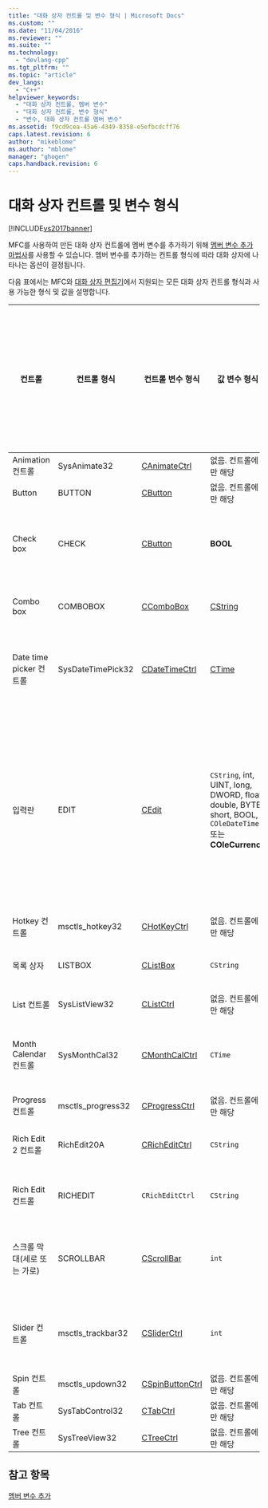 ```yaml
---
title: "대화 상자 컨트롤 및 변수 형식 | Microsoft Docs"
ms.custom: ""
ms.date: "11/04/2016"
ms.reviewer: ""
ms.suite: ""
ms.technology: 
  - "devlang-cpp"
ms.tgt_pltfrm: ""
ms.topic: "article"
dev_langs: 
  - "C++"
helpviewer_keywords: 
  - "대화 상자 컨트롤, 멤버 변수"
  - "대화 상자 컨트롤, 변수 형식"
  - "변수, 대화 상자 컨트롤 멤버 변수"
ms.assetid: f9cd9cea-45a6-4349-8358-e5efbcdcff76
caps.latest.revision: 6
author: "mikeblome"
ms.author: "mblome"
manager: "ghogen"
caps.handback.revision: 6
---
```

# 대화 상자 컨트롤 및 변수 형식
[!INCLUDE[vs2017banner](../assembler/inline/includes/vs2017banner.md)]

MFC를 사용하여 만든 대화 상자 컨트롤에 멤버 변수를 추가하기 위해 [멤버 변수 추가 마법사](../ide/add-member-variable-wizard.md)를 사용할 수 있습니다.  멤버 변수를 추가하는 컨트롤 형식에 따라 대화 상자에 나타나는 옵션이 결정됩니다.  
  
 다음 표에서는 MFC와 [대화 상자 편집기](../mfc/dialog-editor.md)에서 지원되는 모든 대화 상자 컨트롤 형식과 사용 가능한 형식 및 값을 설명합니다.  
  
|컨트롤|컨트롤 형식|컨트롤 변수 형식|값 변수 형식|최소\/최대값\(값 형식에만 해당\)|  
|---------|------------|---------------|-------------|--------------------------|  
|Animation 컨트롤|SysAnimate32|[CAnimateCtrl](../mfc/reference/canimatectrl-class.md)|없음. 컨트롤에만 해당|N\/A|  
|Button|BUTTON|[CButton](../mfc/reference/cbutton-class.md)|없음. 컨트롤에만 해당|N\/A|  
|Check box|CHECK|[CButton](../mfc/reference/cbutton-class.md)|**BOOL**|최소값\/최대값|  
|Combo box|COMBOBOX|[CComboBox](../mfc/reference/ccombobox-class.md)|[CString](../atl-mfc-shared/reference/cstringt-class.md)|최대 문자|  
|Date time picker 컨트롤|SysDateTimePick32|[CDateTimeCtrl](../mfc/reference/cdatetimectrl-class.md)|[CTime](../atl-mfc-shared/reference/ctime-class.md)|최소값\/최대값|  
|입력란|EDIT|[CEdit](../mfc/reference/cedit-class.md)|`CString`, int, UINT, long, DWORD, float, double, BYTE, short, BOOL, `COleDateTime` 또는 **COleCurrency**|최소값\/최대값; 일부는 최대 문자를 지원함|  
|Hotkey 컨트롤|msctls\_hotkey32|[CHotKeyCtrl](../mfc/reference/chotkeyctrl-class.md)|없음. 컨트롤에만 해당|N\/A|  
|목록 상자|LISTBOX|[CListBox](../mfc/reference/clistbox-class.md)|`CString`|최대 문자|  
|List 컨트롤|SysListView32|[CListCtrl](../mfc/reference/clistctrl-class.md)|없음. 컨트롤에만 해당|N\/A|  
|Month Calendar 컨트롤|SysMonthCal32|[CMonthCalCtrl](../mfc/reference/cmonthcalctrl-class.md)|`CTime`|최소값\/최대값|  
|Progress 컨트롤|msctls\_progress32|[CProgressCtrl](../mfc/reference/cprogressctrl-class.md)|없음. 컨트롤에만 해당|N\/A|  
|Rich Edit 2 컨트롤|RichEdit20A|[CRichEditCtrl](../mfc/reference/cricheditctrl-class.md)|`CString`|최대 문자|  
|Rich Edit 컨트롤|RICHEDIT|`CRichEditCtrl`|`CString`|최대 문자|  
|스크롤 막대\(세로 또는 가로\)|SCROLLBAR|[CScrollBar](../mfc/reference/cscrollbar-class.md)|`int`|최소값\/최대값|  
|Slider 컨트롤|msctls\_trackbar32|[CSliderCtrl](../mfc/reference/csliderctrl-class.md)|`int`|최소값\/최대값|  
|Spin 컨트롤|msctls\_updown32|[CSpinButtonCtrl](../mfc/reference/cspinbuttonctrl-class.md)|없음. 컨트롤에만 해당|N\/A|  
|Tab 컨트롤|SysTabControl32|[CTabCtrl](../mfc/reference/ctabctrl-class.md)|없음. 컨트롤에만 해당|N\/A|  
|Tree 컨트롤|SysTreeView32|[CTreeCtrl](../mfc/reference/ctreectrl-class.md)|없음. 컨트롤에만 해당|N\/A|  
  
## 참고 항목  
 [멤버 변수 추가](../ide/adding-a-member-variable-visual-cpp.md)